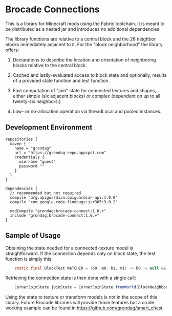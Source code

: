 # Brocade Connections

This is a library for Minecraft mods using the Fabric toolchain.  It is meant to be distributed as a nested jar and introduces no additional dependencies.

The library functions are relative to a central block and the 26 neighbor blocks immediately adjacent to it. For the "block neighborhood" the library offers:

1) Declarations to describe the location and orientation of neighboring blocks relative to the central block.

2) Cached and lazily-evaluated access to block state and optionally, results of a provided state function and test function. 

3) Fast computation of "join" state for connected textures and shapes, either simple (six adjacent blocks) or complex (dependent on up to all twenty-six neighbors.)

4) Low- or no-allocation operation via threadLocal and pooled instances. 

## Development Environment

```
repositories {
  maven {
    name = "grondag"
    url = "https://grondag-repo.appspot.com"
    credentials {
      username "guest"
      password ""
    }
  }
}

dependencies {
  // recommended but not required
  compile "org.apiguardian:apiguardian-api:1.0.0"
  compile "com.google.code.findbugs:jsr305:3.0.2"
  
  modCompile "grondag:brocade-connect:1.0.+"
  include "grondag:brocade-connect:1.0.+"
}
```

## Sample of Usage

Obtaining the state needed for a connected-texture model is straightforward.  If the connection depends only on block state, the test function is simply this:

```java
    static final BlockTest MATCHER = (b0, m0, b1, m1) -> b0 != null && b0.equals(b1);
```

Retrieving the connection state is then done with a single call:

```java
    CornerJoinState joinState = CornerJoinState.fromWorld(BlockNeighbors.threadLocal(blockView, pos, MATCHER));
```

Using the state to texture or transform models is not in the scope of this library. Future Brocade libraries will provide those features but a crude working example can be found in https://github.com/grondag/smart_chest.
